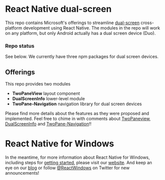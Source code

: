 # React Native dual-screen
This repo contains Microsoft's offerings to streamline [dual-screen](https://docs.microsoft.com/en-us/dual-screen/) cross-platform development using React Native. The modules in the repo will work on any platform, but only Android actually has a dual screen device (Duo).

### Repo status
See below.  We currently have three npm packages for dual screen devices.


## Offerings
This repo provides two modules
* **TwoPaneView** layout component
* **DualScreenInfo** lower-level module
* **TwoPane-Navigation** navigation library for dual screen devices

Please find more details about the features as they were proposed and implemented.  Feel free to chime in with comments about [TwoPaneview](https://github.com/react-native-community/discussions-and-proposals/issues/197), [DualScreenInfo](https://github.com/react-native-community/discussions-and-proposals/issues/189) and 
[TwoPane-Navigation](./twopane-navigation/ReadMe.md)!!

# React Native for Windows
In the meantime, for more information about React Native for Windows, including steps for [getting started](https://microsoft.github.io/react-native-windows/docs/getting-started), please visit our [website](https://microsoft.github.io/react-native-windows/). And keep an eye on our [blog](https://microsoft.github.io/react-native-windows/blog/) or follow [@ReactWindows](https://twitter.com/ReactWindows) on Twitter for new announcements!
